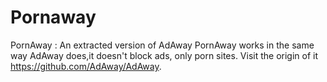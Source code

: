 # Pornaway
PornAway : An extracted version of AdAway
PornAway works in the same way AdAway does,it doesn't block ads, only porn sites. Visit the origin of it https://github.com/AdAway/AdAway. 
